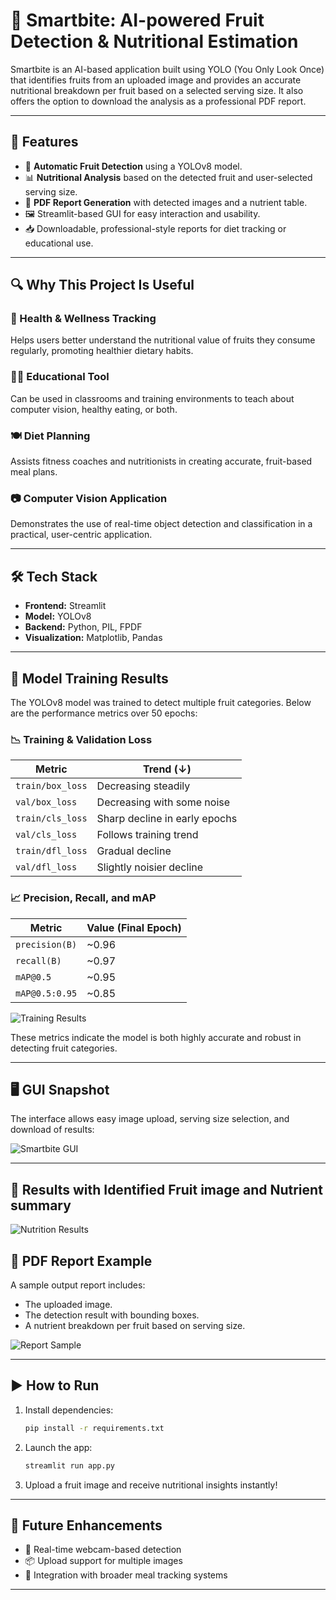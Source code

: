 # 🧠 Smartbite: AI-powered Fruit Detection & Nutritional Estimation

Smartbite is an AI-based application built using YOLO (You Only Look Once) that identifies fruits from an uploaded image and provides an accurate nutritional breakdown per fruit based on a selected serving size. It also offers the option to download the analysis as a professional PDF report.

---

## 🚀 Features

- 🍎 **Automatic Fruit Detection** using a YOLOv8 model.
- 📊 **Nutritional Analysis** based on the detected fruit and user-selected serving size.
- 🧾 **PDF Report Generation** with detected images and a nutrient table.
- 🖼️ Streamlit-based GUI for easy interaction and usability.
- 📥 Downloadable, professional-style reports for diet tracking or educational use.

---

## 🔍 Why This Project Is Useful

### 🎯 Health & Wellness Tracking
Helps users better understand the nutritional value of fruits they consume regularly, promoting healthier dietary habits.

### 👨‍🏫 Educational Tool
Can be used in classrooms and training environments to teach about computer vision, healthy eating, or both.

### 🍽️ Diet Planning
Assists fitness coaches and nutritionists in creating accurate, fruit-based meal plans.

### 📷 Computer Vision Application
Demonstrates the use of real-time object detection and classification in a practical, user-centric application.

---

## 🛠️ Tech Stack

- **Frontend:** Streamlit
- **Model:** YOLOv8
- **Backend:** Python, PIL, FPDF
- **Visualization:** Matplotlib, Pandas

---

## 🧪 Model Training Results

The YOLOv8 model was trained to detect multiple fruit categories. Below are the performance metrics over 50 epochs:

### 📉 Training & Validation Loss
| Metric        | Trend (↓)        |
|---------------|------------------|
| `train/box_loss` | Decreasing steadily |
| `val/box_loss`   | Decreasing with some noise |
| `train/cls_loss` | Sharp decline in early epochs |
| `val/cls_loss`   | Follows training trend |
| `train/dfl_loss` | Gradual decline |
| `val/dfl_loss`   | Slightly noisier decline |

### 📈 Precision, Recall, and mAP
| Metric            | Value (Final Epoch) |
|-------------------|---------------------|
| `precision(B)`     | ~0.96               |
| `recall(B)`        | ~0.97               |
| `mAP@0.5`          | ~0.95               |
| `mAP@0.5:0.95`     | ~0.85               |

![Training Results](./Results.png)

These metrics indicate the model is both highly accurate and robust in detecting fruit categories.

---

## 🖥️ GUI Snapshot

The interface allows easy image upload, serving size selection, and download of results:

![Smartbite GUI](./Smartbite%20GUI.png)

---

## 🤔 Results with Identified Fruit image and Nutrient summary

![Nutrition Results](./Nutrition%Results.png)


## 📄 PDF Report Example

A sample output report includes:
- The uploaded image.
- The detection result with bounding boxes.
- A nutrient breakdown per fruit based on serving size.

![Report Sample](./Report%20in%20PDF%20form.png)

---

## ▶️ How to Run

1. Install dependencies:
    ```bash
    pip install -r requirements.txt
    ```

2. Launch the app:
    ```bash
    streamlit run app.py
    ```

3. Upload a fruit image and receive nutritional insights instantly!

---

## 🧠 Future Enhancements

- 🔄 Real-time webcam-based detection
- 📦 Upload support for multiple images
- 🥗 Integration with broader meal tracking systems

---

